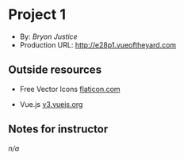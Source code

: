 # Project 1

- By: _Bryon Justice_
- Production URL: <http://e28p1.vueoftheyard.com>

## Outside resources

- Free Vector Icons
  [flaticon.com](https://www.flaticon.com/)

- Vue.js
  [v3.vuejs.org](https://v3.vuejs.org/guide/introduction.html)

## Notes for instructor

_n/a_
